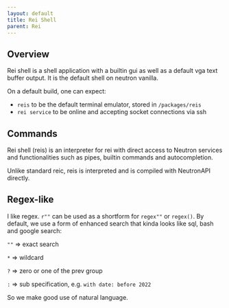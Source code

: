 ```yaml
---
layout: default
title: Rei Shell
parent: Rei
---
```


## Overview

Rei shell is a shell application with a builtin gui as well as a default vga text buffer output. It is the default shell on neutron vanilla.

On a default build, one can expect:

- `reis` to be the default terminal emulator, stored in `/packages/reis`
- `rei service` to be online and accepting socket connections via ssh

## Commands

Rei shell (reis) is an interpreter for rei with direct access to Neutron services and functionalities such as pipes, builtin commands and autocompletion.

Unlike standard reic, reis is interpreted and is compiled with NeutronAPI directly.

## Regex-like

I like regex. `r""` can be used as a shortform for `regex""` or `regex()`. By default, we use a form of enhanced search that kinda looks like sql, bash and google search:

`""` => exact search

`*` => wildcard

`?` => zero or one of the prev group

`:` => sub specification, e.g. `with date: before 2022`

So we make good use of natural language.
